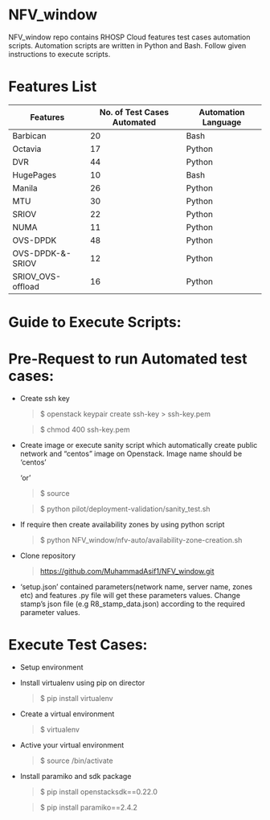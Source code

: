 # NFV_window
NFV_window repo contains RHOSP Cloud features test cases automation scripts. Automation scripts are written in Python and Bash. Follow given instructions to execute scripts.  
# Features List
| Features	       | No. of Test Cases Automated | Automation Language |
|------------------|-----------------------------|---------------------|
| Barbican	       |   20	                      |     Bash            |
| Octavia	       |   17	                      |     Python          |
| DVR	             |   44	                      |     Python          |
| HugePages	       |   10                        |     Bash            |
| Manila	          |   26	                      |     Python          |
| MTU	             |   30	                      |     Python          |
| SRIOV	          |   22	                      |     Python          |
| NUMA	          |   11	                      |     Python          |
| OVS-DPDK         |	  48	                      |     Python          |
| OVS-DPDK-&-SRIOV |   12	                      |     Python          |
| SRIOV_OVS-offload|	  16                        |     Python          |




# Guide to Execute Scripts:

# Pre-Request to run Automated test cases:
- Create ssh key
  > $ openstack keypair create ssh-key > ssh-key.pem

  > $ chmod 400 ssh-key.pem

- Create image or execute sanity script which automatically create public network and “centos” image on Openstack.
Image name should be ‘centos’

  ‘or’

  > $ source <overcloud>
   
  > $ python pilot/deployment-validation/sanity_test.sh

- If require then create availability zones by using python script

  > $ python NFV_window/nfv-auto/availability-zone-creation.sh

- Clone repository
  > https://github.com/MuhammadAsif1/NFV_window.git

- ‘setup.json’ contained parameters(network name, server name, zones etc) and features .py file will get these parameters values.
  Change stamp’s json file (e.g R8_stamp_data.json) according to the required parameter values.


# Execute Test Cases:
- Setup environment  
- Install virtualenv using pip on director
  > $ pip install virtualenv
- Create a virtual environment
  > $ virtualenv  <env-name>
- Active your virtual environment
  > $ source <env-name>/bin/activate
- Install paramiko and sdk package
  > $ pip install openstacksdk==0.22.0
   
  > $ pip install paramiko==2.4.2
